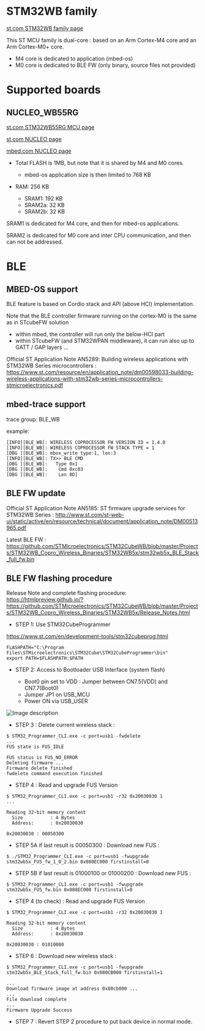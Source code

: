 # STM32WB family

[st.com STM32WB family page](https://www.st.com/en/microcontrollers-microprocessors/stm32wb-series.html)

This ST MCU family is dual-core : based on an Arm Cortex-M4 core and an Arm Cortex-M0+ core.

- M4 core is dedicated to application (mbed-os)
- M0 core is dedicated to BLE FW (only binary, source files not provided)

# Supported boards

## NUCLEO_WB55RG

[st.com STM32WB55RG MCU page](https://www.st.com/en/microcontrollers-microprocessors/stm32wb55rg.html)

[st.com NUCLEO page](https://www.st.com/en/evaluation-tools/p-nucleo-wb55.html)

[mbed.com NUCLEO page](https://os.mbed.com/platforms/ST-Nucleo-WB55RG/)

- Total FLASH is 1MB, but note that it is shared by M4 and M0 cores.
    - mbed-os application size is then limited to 768 KB

- RAM: 256 KB
    - SRAM1: 192 KB
    - SRAM2a: 32 KB
    - SRAM2b: 32 KB

SRAM1 is dedicated for M4 core, and then for mbed-os applications.

SRAM2 is dedicated for M0 core and inter CPU communication, and then can not be addressed.


# BLE

## MBED-OS support

BLE feature is based on Cordio stack and API (above HCI) implementation.

Note that the BLE controller firmware running on the cortex-M0 is the same as in STcubeFW solution

- within mbed, the controller will run only the below-HCI part
- within STcubeFW (and STM32WPAN middleware), it can run also up to GATT / GAP layers ...

Official ST Application Note AN5289: Building wireless applications with STM32WB Series microcontrollers :
https://www.st.com/resource/en/application_note/dm00598033-building-wireless-applications-with-stm32wb-series-microcontrollers-stmicroelectronics.pdf



## mbed-trace support

trace group: BLE_WB

example:
````
[INFO][BLE_WB]: WIRELESS COPROCESSOR FW VERSION ID = 1.4.0
[INFO][BLE_WB]: WIRELESS COPROCESSOR FW STACK TYPE = 1
[DBG ][BLE_WB]: mbox_write type:1, len:3
[INFO][BLE_WB]: TX>> BLE CMD
[DBG ][BLE_WB]:   Type 0x1
[DBG ][BLE_WB]:    Cmd 0xc03
[DBG ][BLE_WB]:    Len 0D]
````

## BLE FW update

Official ST Application Note AN5185: ST firmware upgrade services for STM32WB Series :
http://www.st.com/st-web-ui/static/active/en/resource/technical/document/application_note/DM00513965.pdf

Latest BLE FW :
https://github.com/STMicroelectronics/STM32CubeWB/blob/master/Projects/STM32WB_Copro_Wireless_Binaries/STM32WB5x/stm32wb5x_BLE_Stack_full_fw.bin

## BLE FW flashing procedure

Release Note and complete flashing procedure:
https://htmlpreview.github.io/?https://github.com/STMicroelectronics/STM32CubeWB/blob/master/Projects/STM32WB_Copro_Wireless_Binaries/STM32WB5x/Release_Notes.html


- STEP 1: Use STM32CubeProgrammer

https://www.st.com/en/development-tools/stm32cubeprog.html

````
FLASHPATH="C:\Program Files\STMicroelectronics\STM32Cube\STM32CubeProgrammer\bin"
export PATH=$FLASHPATH:$PATH
````

- STEP 2: Access to Bootloader USB Interface (system flash)

    * Boot0 pin set to VDD : Jumper between CN7.5(VDD) and CN7.7(Boot0)
    * Jumper JP1 on USB_MCU
    * Power ON via USB_USER

![Image description](stm32wb_ble_update.jpg)

- STEP 3 : Delete current wireless stack :

```
$ STM32_Programmer_CLI.exe -c port=usb1 -fwdelete
...
FUS state is FUS_IDLE

FUS status is FUS_NO_ERROR
Deleting firmware ...
Firmware delete finished
fwdelete command execution finished
```

- STEP 4 : Read and upgrade FUS Version

```
$ STM32_Programmer_CLI.exe -c port=usb1 -r32 0x20030030 1
...

Reading 32-bit memory content
  Size          : 4 Bytes
  Address:      : 0x20030030

0x20030030 : 00050300
```

- STEP 5A if last result is 00050300 : Download new FUS :

```
$ ./STM32_Programmer_CLI.exe -c port=usb1 -fwupgrade stm32wb5x_FUS_fw_1_0_2.bin 0x080EC000 firstinstall=0
```

- STEP 5B if last result is 01000100 or 01000200 : Download new FUS :

```
$ STM32_Programmer_CLI.exe -c port=usb1 -fwupgrade stm32wb5x_FUS_fw.bin 0x080EC000 firstinstall=0
```


- STEP 4 (to check) : Read and upgrade FUS Version

```
$ STM32_Programmer_CLI.exe -c port=usb1 -r32 0x20030030 1

Reading 32-bit memory content
  Size          : 4 Bytes
  Address:      : 0x20030030

0x20030030 : 01010000
```

- STEP 6 : Download new wireless stack :


```
$ STM32_Programmer_CLI.exe -c port=usb1 -fwupgrade stm32wb5x_BLE_Stack_full_fw.bin 0x080CB000 firstinstall=1

...
Download firmware image at address 0x80cb000 ...
...
File download complete
...
Firmware Upgrade Success
```

- STEP 7 : Revert STEP 2 procedure to put back device in normal mode.

